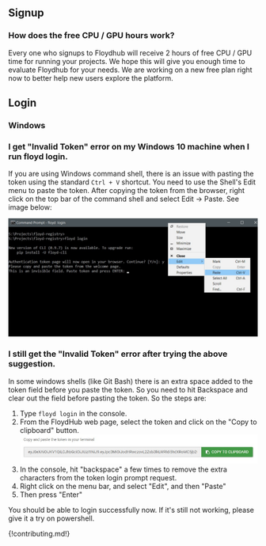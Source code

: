 ## Signup

### How does the free CPU / GPU hours work?

Every one who signups to Floydhub will receive 2 hours of free CPU / GPU time
for running your projects. We hope this will give you enough time to evaluate
Floydhub for your needs. We are working on a new free plan right now to better
help new users explore the platform.


## Login

### Windows

### I get "Invalid Token" error on my Windows 10 machine when I run floyd login.

If you are using Windows command shell, there is an issue with pasting the token using the 
standard `Ctrl + V` shortcut. You need to use the Shell's Edit menu to paste the token. After copying the token from the browser, right click on the top bar of the command shell and select Edit -> Paste. See image below:

![Windows 10 Login](../img/login_win_10.jpg)

### I still get the "Invalid Token" error after trying the above suggestion.

In some windows shells (like Git Bash) there is an extra space added to the token field
before you paste the token. So you need to hit Backspace and clear out the field before pasting 
the token. So the steps are:

1. Type `floyd login` in the console.
2. From the FloydHub web page, select the token and click on the "Copy to clipboard" button.
![Windows 10 Login](../img/login_token.jpg)
3. In the console, hit "backspace" a few times to remove the extra characters from the token login prompt request.
4. Right click on the menu bar, and select "Edit", and then "Paste"
5. Then press "Enter"

You should be able to login successfully now. If it's still not working, please give it a try on powershell.



{!contributing.md!}
